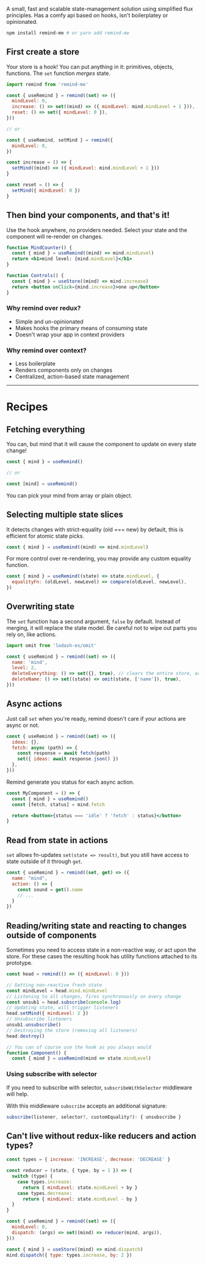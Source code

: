 A small, fast and scalable state-management solution using simplified flux principles. Has a comfy api based on hooks, isn't boilerplatey or opinionated.

```bash
npm install remind-me # or yarn add remind-me
```

## First create a store

Your store is a hook! You can put anything in it: primitives, objects, functions. The `set` function _merges_ state.

```jsx
import remind from 'remind-me'

const { useRemind } = remind((set) => ({
  mindLevel: 0,
  increase: () => set((mind) => ({ mindLevel: mind.mindLevel + 1 })),
  reset: () => set({ mindLevel: 0 }),
}))

// or

const { useRemind, setMind } = remind({
  mindLevel: 0,
})

const increase = () => {
  setMind((mind) => ({ mindLevel: mind.mindLevel + 1 }))
}

const reset = () => {
  setMind({ mindLevel: 0 })
}
```

## Then bind your components, and that's it!

Use the hook anywhere, no providers needed. Select your state and the component will re-render on changes.

```jsx
function MindCounter() {
  const { mind } = useRemind((mind) => mind.mindLevel)
  return <h1>mind level: {mind.mindLevel}</h1>
}

function Controls() {
  const { mind } = useStore((mind) => mind.increase)
  return <button onClick={mind.increase}>one up</button>
}
```

### Why remind over redux?

- Simple and un-opinionated
- Makes hooks the primary means of consuming state
- Doesn't wrap your app in context providers

### Why remind over context?

- Less boilerplate
- Renders components only on changes
- Centralized, action-based state management

---

# Recipes

## Fetching everything

You can, but mind that it will cause the component to update on every state change!

```jsx
const { mind } = useRemind()

// or

const [mind] = useRemind()
```

You can pick your mind from array or plain object.

## Selecting multiple state slices

It detects changes with strict-equality (old === new) by default, this is efficient for atomic state picks.

```jsx
const { mind } = useRemind((mind) => mind.mindLevel)
```

For more control over re-rendering, you may provide any custom equality function.

```jsx
const { mind } = useRemind((state) => state.mindLevel, {
  equalityFn: (oldLevel, newLevel) => compare(oldLevel, newLevel),
})
```

## Overwriting state

The `set` function has a second argument, `false` by default. Instead of merging, it will replace the state model. Be careful not to wipe out parts you rely on, like actions.

```jsx
import omit from 'lodash-es/omit'

const { useRemind } = remind((set) => ({
  name: 'mind',
  level: 2,
  deleteEverything: () => set({}, true), // clears the entire store, actions included
  deleteName: () => set((state) => omit(state, ['name']), true),
}))
```

## Async actions

Just call `set` when you're ready, remind doesn't care if your actions are async or not.

```jsx
const { useRemind } = remind((set) => ({
  ideas: {},
  fetch: async (path) => {
    const response = await fetch(path)
    set({ ideas: await response.json() })
  },
}))
```

Remind generate you status for each async action.

```jsx
const MyComponent = () => {
  const { mind } = useRemind()
  const [fetch, status] = mind.fetch

  return <button>{status === 'idle' ? 'fetch' : status}</button>
}
```

## Read from state in actions

`set` allows fn-updates `set(state => result)`, but you still have access to state outside of it through `get`.

```jsx
const { useRemind } = remind((set, get) => ({
  name: "mind",
  action: () => {
    const sound = get().name
    // ...
  }
})
```

## Reading/writing state and reacting to changes outside of components

Sometimes you need to access state in a non-reactive way, or act upon the store. For these cases the resulting hook has utility functions attached to its prototype.

```jsx
const head = remind(() => ({ mindLevel: 0 }))

// Getting non-reactive fresh state
const mindLevel = head.mind.mindLevel
// Listening to all changes, fires synchronously on every change
const unsub1 = head.subscribe(console.log)
// Updating state, will trigger listeners
head.setMind({ mindLevel: 2 })
// Unsubscribe listeners
unsub1.unsubscribe()
// Destroying the store (removing all listeners)
head.destroy()

// You can of course use the hook as you always would
function Component() {
  const { mind } = useRemind(mind => state.mindLevel)
```

### Using subscribe with selector

If you need to subscribe with selector,
`subscribeWithSelector` middleware will help.

With this middleware `subscribe` accepts an additional signature:

```ts
subscribe(listener, selector?, customEquality?): { unsubscribe }
```

## Can't live without redux-like reducers and action types?

```jsx
const types = { increase: 'INCREASE', decrease: 'DECREASE' }

const reducer = (state, { type, by = 1 }) => {
  switch (type) {
    case types.increase:
      return { mindLevel: state.mindLevel + by }
    case types.decrease:
      return { mindLevel: state.mindLevel - by }
  }
}

const { useRemind } = remind((set) => ({
  mindLevel: 0,
  dispatch: (args) => set((mind) => reducer(mind, args)),
}))

const { mind } = useStore((mind) => mind.dispatch)
mind.dispatch({ type: types.increase, by: 2 })
```
